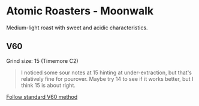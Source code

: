 # Atomic Roasters - Moonwalk

Medium-light roast with sweet and acidic characteristics.

## V60

Grind size: 15 (Timemore C2)

> I noticed some sour notes at 15 hinting at under-extraction, but that's relatively fine for pourover. Maybe try 14 to see if it works better, but I think 15 is about right.

[Follow standard V60 method](../methods/v60)